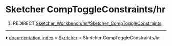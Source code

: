 # Sketcher CompToggleConstraints/hr
1.  REDIRECT [Sketcher_Workbench/hr#Sketcher_CompToggleConstraints](Sketcher_Workbench/hr#Sketcher_CompToggleConstraints.md)



---
⏵ [documentation index](../README.md) > [Sketcher](Sketcher_Workbench.md) > Sketcher CompToggleConstraints/hr
